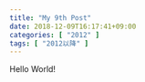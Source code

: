 ```yaml
---
title: "My 9th Post"
date: 2018-12-09T16:17:41+09:00
categories: [ "2012" ]
tags: [ "2012以降" ]
---
```


Hello World!
